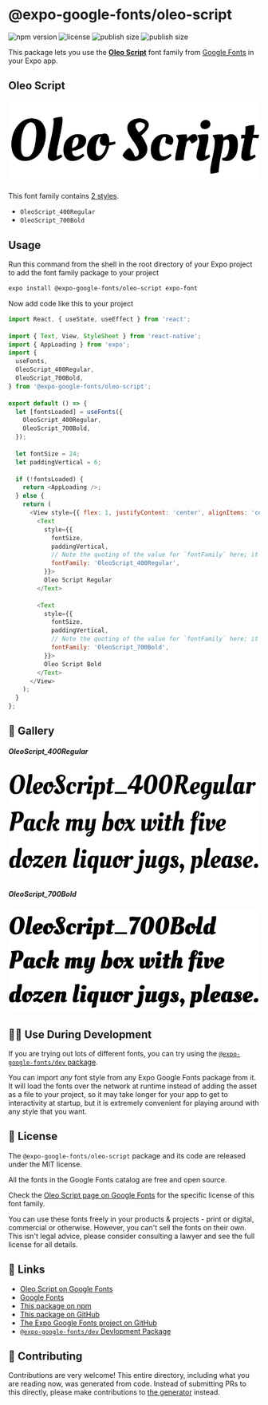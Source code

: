 # @expo-google-fonts/oleo-script

![npm version](https://flat.badgen.net/npm/v/@expo-google-fonts/oleo-script)
![license](https://flat.badgen.net/github/license/expo/google-fonts)
![publish size](https://flat.badgen.net/packagephobia/install/@expo-google-fonts/oleo-script)
![publish size](https://flat.badgen.net/packagephobia/publish/@expo-google-fonts/oleo-script)

This package lets you use the [**Oleo Script**](https://fonts.google.com/specimen/Oleo+Script) font family from [Google Fonts](https://fonts.google.com/) in your Expo app.

## Oleo Script

![Oleo Script](./font-family.png)

This font family contains [2 styles](#-gallery).

- `OleoScript_400Regular`
- `OleoScript_700Bold`

## Usage

Run this command from the shell in the root directory of your Expo project to add the font family package to your project
```sh
expo install @expo-google-fonts/oleo-script expo-font
```

Now add code like this to your project
```js
import React, { useState, useEffect } from 'react';

import { Text, View, StyleSheet } from 'react-native';
import { AppLoading } from 'expo';
import {
  useFonts,
  OleoScript_400Regular,
  OleoScript_700Bold,
} from '@expo-google-fonts/oleo-script';

export default () => {
  let [fontsLoaded] = useFonts({
    OleoScript_400Regular,
    OleoScript_700Bold,
  });

  let fontSize = 24;
  let paddingVertical = 6;

  if (!fontsLoaded) {
    return <AppLoading />;
  } else {
    return (
      <View style={{ flex: 1, justifyContent: 'center', alignItems: 'center' }}>
        <Text
          style={{
            fontSize,
            paddingVertical,
            // Note the quoting of the value for `fontFamily` here; it expects a string!
            fontFamily: 'OleoScript_400Regular',
          }}>
          Oleo Script Regular
        </Text>

        <Text
          style={{
            fontSize,
            paddingVertical,
            // Note the quoting of the value for `fontFamily` here; it expects a string!
            fontFamily: 'OleoScript_700Bold',
          }}>
          Oleo Script Bold
        </Text>
      </View>
    );
  }
};

```

## 🔡 Gallery

##### OleoScript_400Regular
![OleoScript_400Regular](./OleoScript_400Regular.ttf.png)

##### OleoScript_700Bold
![OleoScript_700Bold](./OleoScript_700Bold.ttf.png)


## 👩‍💻 Use During Development

If you are trying out lots of different fonts, you can try using the [`@expo-google-fonts/dev` package](https://github.com/expo/google-fonts/tree/master/font-packages/dev#readme).

You can import *any* font style from any Expo Google Fonts package from it. It will load the fonts
over the network at runtime instead of adding the asset as a file to your project, so it may take longer
for your app to get to interactivity at startup, but it is extremely convenient
for playing around with any style that you want.

## 📖 License

The `@expo-google-fonts/oleo-script` package and its code are released under the MIT license.

All the fonts in the Google Fonts catalog are free and open source.

Check the [Oleo Script page on Google Fonts](https://fonts.google.com/specimen/Oleo+Script) for the specific license of this font family.

You can use these fonts freely in your products & projects - print or digital, commercial or otherwise. However, you can't sell the fonts on their own. This isn't legal advice, please consider consulting a lawyer and see the full license for all details.

## 🔗 Links

- [Oleo Script on Google Fonts](https://fonts.google.com/specimen/Oleo+Script)
- [Google Fonts](https://fonts.google.com/)
- [This package on npm](https://www.npmjs.com/package/@expo-google-fonts/oleo-script)
- [This package on GitHub](https://github.com/expo/google-fonts/tree/master/font-packages/oleo-script)
- [The Expo Google Fonts project on GitHub](https://github.com/expo/google-fonts)
- [`@expo-google-fonts/dev` Devlopment Package](https://github.com/expo/google-fonts/tree/master/font-packages/dev)

## 🤝 Contributing

Contributions are very welcome! This entire directory, including what you are reading now, was generated from code. Instead of submitting PRs to this directly, please make contributions to [the generator](https://github.com/expo/google-fonts/tree/master/packages/generator) instead.
